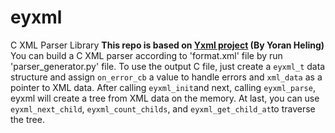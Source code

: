 
# eyxml
C XML Parser Library
**This repo is based on [Yxml project](https://dev.yorhel.nl/yxml) (By Yoran Heling)**
You can build a C XML parser according to 'format.xml' file by run 'parser_generator.py' file. To use the output C file, just create a  `eyxml_t` data structure and assign `on_error_cb` a value to handle errors and `xml_data` as a pointer to XML data.
After calling `eyxml_init`and next, calling `eyxml_parse`, eyxml will create a tree from XML data on the memory. At last, you can use `eyxml_next_child`, `eyxml_count_childs`, and `eyxml_get_child_at`to traverse the tree.
